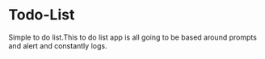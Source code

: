 # Todo-List
Simple to do list.This to do list app is all going to be based around prompts and alert and constantly logs.
